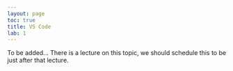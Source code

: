 ```yaml
---
layout: page
toc: true
title: VS Code
lab: 1
---
```


To be added...   There is a lecture on this topic, we should schedule this to be just after that lecture.

